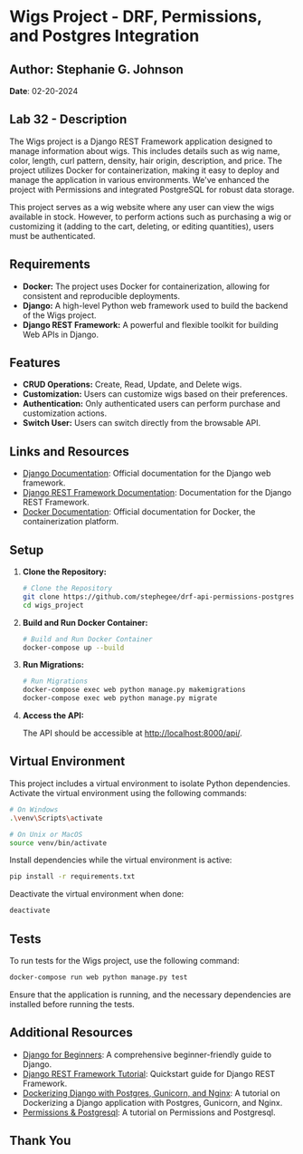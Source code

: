 # Wigs Project - DRF, Permissions, and Postgres Integration

## Author: Stephanie G. Johnson

**Date**: 02-20-2024

## Lab 32 - Description

The Wigs project is a Django REST Framework application designed to manage information about wigs. This includes details such as wig name, color, length, curl pattern, density, hair origin, description, and price. The project utilizes Docker for containerization, making it easy to deploy and manage the application in various environments. We've enhanced the project with Permissions and integrated PostgreSQL for robust data storage.

This project serves as a wig website where any user can view the wigs available in stock. However, to perform actions such as purchasing a wig or customizing it (adding to the cart, deleting, or editing quantities), users must be authenticated.

## Requirements

- **Docker:** The project uses Docker for containerization, allowing for consistent and reproducible deployments.
- **Django:** A high-level Python web framework used to build the backend of the Wigs project.
- **Django REST Framework:** A powerful and flexible toolkit for building Web APIs in Django.

## Features

- **CRUD Operations:** Create, Read, Update, and Delete wigs.
- **Customization:** Users can customize wigs based on their preferences.
- **Authentication:** Only authenticated users can perform purchase and customization actions.
- **Switch User:** Users can switch directly from the browsable API.

## Links and Resources

- [Django Documentation](https://docs.djangoproject.com/): Official documentation for the Django web framework.
- [Django REST Framework Documentation](https://www.django-rest-framework.org/): Documentation for the Django REST Framework.
- [Docker Documentation](https://docs.docker.com/): Official documentation for Docker, the containerization platform.

## Setup

1. **Clone the Repository:**

    ```bash
    # Clone the Repository
    git clone https://github.com/stephegee/drf-api-permissions-postgres.git
    cd wigs_project
    ```

2. **Build and Run Docker Container:**

    ```bash
    # Build and Run Docker Container
    docker-compose up --build
    ```

3. **Run Migrations:**

    ```bash
    # Run Migrations
    docker-compose exec web python manage.py makemigrations
    docker-compose exec web python manage.py migrate
    ```

4. **Access the API:**

    The API should be accessible at [http://localhost:8000/api/](http://localhost:8000/api/).

## Virtual Environment

This project includes a virtual environment to isolate Python dependencies. Activate the virtual environment using the following commands:

```bash
# On Windows
.\venv\Scripts\activate

# On Unix or MacOS
source venv/bin/activate
```

Install dependencies while the virtual environment is active:

```bash
pip install -r requirements.txt
```

Deactivate the virtual environment when done:

```bash
deactivate
```

## Tests

To run tests for the Wigs project, use the following command:

```bash
docker-compose run web python manage.py test
```

Ensure that the application is running, and the necessary dependencies are installed before running the tests.

## Additional Resources

- [Django for Beginners](https://djangoforbeginners.com/): A comprehensive beginner-friendly guide to Django.
- [Django REST Framework Tutorial](https://www.django-rest-framework.org/tutorial/quickstart/): Quickstart guide for Django REST Framework.
- [Dockerizing Django with Postgres, Gunicorn, and Nginx](https://testdriven.io/blog/dockerizing-django-with-postgres-gunicorn-and-nginx/): A tutorial on Dockerizing a Django application with Postgres, Gunicorn, and Nginx.
- [Permissions & Postgresql](https://testdriven.io/blog/permissions-and-postgresql/): A tutorial on Permissions and Postgresql.

## Thank You
